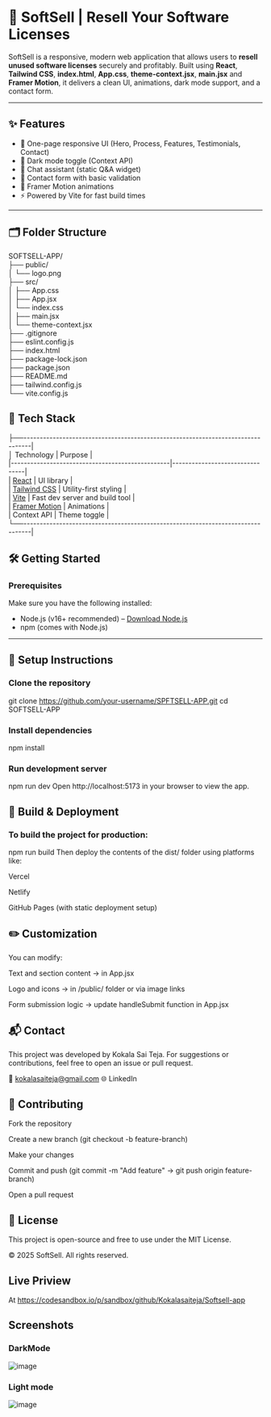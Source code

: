 # 🧾 SoftSell | Resell Your Software Licenses

SoftSell is a responsive, modern web application that allows users to **resell unused software licenses** securely and profitably. Built using **React**, **Tailwind CSS**, **index.html**, **App.css**, **theme-context.jsx**, **main.jsx** and **Framer Motion**, it delivers a clean UI, animations, dark mode support, and a contact form.

---

## ✨ Features

- 🎯 One-page responsive UI (Hero, Process, Features, Testimonials, Contact)
- 🌙 Dark mode toggle (Context API)
- 🧠 Chat assistant (static Q&A widget)
- 💬 Contact form with basic validation
- 🎨 Framer Motion animations
- ⚡ Powered by Vite for fast build times

---

## 🗂️ Folder Structure

SOFTSELL-APP/ <br>
├── public/ <br>
│ └── logo.png <br>
├── src/ <br>
│ ├── App.css <br>
│ ├── App.jsx <br>
│ └── index.css <br>
│ ├── main.jsx <br>
│ └── theme-context.jsx <br>
├── .gitignore <br>
├── eslint.config.js <br>
├── index.html <br>
├── package-lock.json <br>
├── package.json <br>
├── README.md <br>
├── tailwind.config.js <br>
└── vite.config.js <br>

## 🧰 Tech Stack
├──--------------------------------------------------------------------------------| <br>
│  Technology                                     | Purpose                        | <br>
|-------------------------------------------------|--------------------------------| <br>
| [React](https://reactjs.org)                    | UI library                     | <br>
| [Tailwind CSS](https://tailwindcss.com)         | Utility-first styling          | <br>
| [Vite](https://vitejs.dev)                      | Fast dev server and build tool | <br>
| [Framer Motion](https://www.framer.com/motion/) | Animations                     | <br>
| Context API                                     | Theme toggle                   | <br>
└──--------------------------------------------------------------------------------| <br>


## 🛠️ Getting Started

### Prerequisites

Make sure you have the following installed:

- Node.js (v16+ recommended) – [Download Node.js](https://nodejs.org/)
- npm (comes with Node.js)

---

## 🔧 Setup Instructions

### Clone the repository
git clone https://github.com/your-username/SPFTSELL-APP.git
cd SOFTSELL-APP

### Install dependencies
npm install

### Run development server
npm run dev
Open http://localhost:5173 in your browser to view the app.

## 🚀 Build & Deployment
### To build the project for production:

npm run build
Then deploy the contents of the dist/ folder using platforms like:

Vercel

Netlify

GitHub Pages (with static deployment setup)

## ✏️ Customization
You can modify:

Text and section content → in App.jsx

Logo and icons → in /public/ folder or via image links

Form submission logic → update handleSubmit function in App.jsx

## 📬 Contact
This project was developed by Kokala Sai Teja.
For suggestions or contributions, feel free to open an issue or pull request.

📧 kokalasaiteja@gmail.com
🌐 LinkedIn

## 🤝 Contributing
Fork the repository

Create a new branch (git checkout -b feature-branch)

Make your changes

Commit and push (git commit -m "Add feature" → git push origin feature-branch)

Open a pull request

## 📄 License
This project is open-source and free to use under the MIT License.

© 2025 SoftSell. All rights reserved.

## Live Priview 
At https://codesandbox.io/p/sandbox/github/Kokalasaiteja/Softsell-app
## Screenshots
### DarkMode
![image](https://github.com/user-attachments/assets/5e3b81c1-865e-4bf7-bd05-b52c892dcf10)
### Light mode
![image](https://github.com/user-attachments/assets/c8387651-5482-461f-b68b-1ebf76150f1c)
